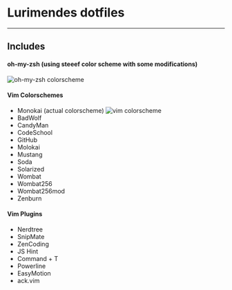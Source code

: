 # Lurimendes dotfiles

---

## Includes

#### oh-my-zsh (using steeef color scheme with some modifications)
![oh-my-zsh colorscheme](http://s22.postimg.org/xnwxqt6gh/Screen_Shot_2013_06_18_at_12_14_43_AM.png)

#### Vim Colorschemes

* Monokai (actual colorscheme)
![vim colorscheme](http://s14.postimg.org/4xurgl3m9/mvim.png)
* BadWolf
* CandyMan
* CodeSchool
* GitHub
* Molokai
* Mustang
* Soda
* Solarized
* Wombat
* Wombat256
* Wombat256mod
* Zenburn

#### Vim Plugins

* Nerdtree
* SnipMate
* ZenCoding
* JS Hint
* Command + T
* Powerline
* EasyMotion
* ack.vim

